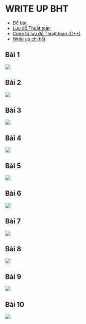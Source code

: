 # WRITE UP BHT
- [Đề bài](https://drive.google.com/file/d/1Tf0uljRKgxDHpSYT-wfVkzG4wlTDK89e/view?fbclid=IwAR0IQ1rzSMuDaOCzNNEVWS2FNcbbbOWkvH-XavZeAr3u-F_Txi__LlSF_jI)
- [Lưu đồ Thuật toán](https://drive.google.com/file/d/1YZQUHe-R0ihjJH5_zdTF9vpEYGDaRMSo/view?usp=sharing)
- [Code từ lưu đồ Thuật toán (C++)](https://github.com/Tsouth113/Write-up-BHT/tree/main/Code%20l%C6%B0u%20%C4%91%C3%B4%CC%80%20thu%C3%A2%CC%A3t%20toa%CC%81n)
- [Write up chi tiết]()

##  Bài 1
<img src="https://i.imgur.com/BbzX9bc.png">


##  Bài 2
<img src="https://i.imgur.com/SY9LJtX.png">

##  Bài 3
<img src="https://i.imgur.com/Us7RG5z.png">

##  Bài 4
<img src="https://i.imgur.com/r7iCg94.png">

##  Bài 5
<img src="https://i.imgur.com/WnLGPVM.png">

##  Bài 6
<img src="https://i.imgur.com/zR5NDxl.png">

##  Bài 7
<img src="https://i.imgur.com/FPvFZ5i.png">

##  Bài 8
<img src="https://i.imgur.com/kW7PEaA.png">

##  Bài 9
<img src="https://i.imgur.com/gZG9scA.png">

##  Bài 10
<img src="https://i.imgur.com/ImHzqkS.png">


